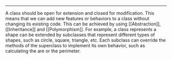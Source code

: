 ***
A class should be open for extension and closed for modification. This means that we can add new features or behaviors to a class without changing its existing code. This can be achieved by using [[Abstraction]], [[Inheritance]] and [[Polymorphism]]. For example, a class represents a shape can be extended by subclasses that represent different types of shapes, such as circle, square, triangle, etc. Each subclass can override the methods of the superclass to implement its own behavior, such as calculating the are or the perimeter.